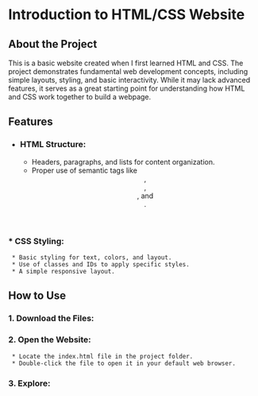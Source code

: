 # Introduction to HTML/CSS Website
## About the Project
This is a basic website created when I first learned HTML and CSS. The project demonstrates fundamental web development concepts, including simple layouts, styling, and basic interactivity. While it may lack advanced features, it serves as a great starting point for understanding how HTML and CSS work together to build a webpage.

## Features
* ### HTML Structure:
     * Headers, paragraphs, and lists for content organization.
     * Proper use of semantic tags like <header>, <footer>, <nav>, and <main>.
### * CSS Styling:
     * Basic styling for text, colors, and layout.
     * Use of classes and IDs to apply specific styles.
     * A simple responsive layout.
## How to Use
### 1. Download the Files:
### 2. Open the Website:
     * Locate the index.html file in the project folder.
     * Double-click the file to open it in your default web browser.
### 3. Explore:
